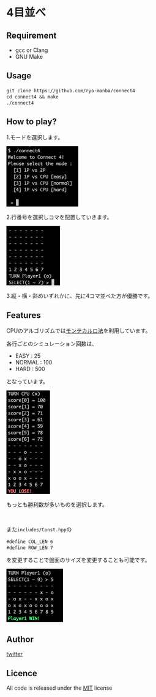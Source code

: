 # 4目並べ

## Requirement

- gcc or Clang
- GNU Make

## Usage

```
git clone https://github.com/ryo-manba/connect4
cd connect4 && make
./connect4
```

## How to play?
1.モードを選択します。<br>

  ![game screenshot](docs/mode_select.png)

2.行番号を選択しコマを配置していきます。<br>

  ![game screenshot](docs/game_start.png)

3.縦・横・斜めいずれかに、先に4コマ並べた方が優勝です。
## Features
CPUのアルゴリズムでは[モンテカルロ法](https://ja.wikipedia.org/wiki/%E3%83%A2%E3%83%B3%E3%83%86%E3%82%AB%E3%83%AB%E3%83%AD%E6%B3%95)を利用しています。

各行ごとのシミュレーション回数は、

- EASY   : 25
- NORMAL : 100
- HARD   : 500

となっています。

![game screenshot](docs/cpu_algorithm.png)

もっとも勝利数が多いものを選択します。

<br>

また`includes/Const.hpp`の
```
#define COL_LEN 6
#define ROW_LEN 7
```
を変更することで盤面のサイズを変更することも可能です。

![game screenshot](docs/other_map.png)

## Author

[twitter](https://twitter.com/ryo_manba)

## Licence

All code is released under the [MIT](https://github.com/ryo-manba/dena-review/blob/main/LICENSE) license
